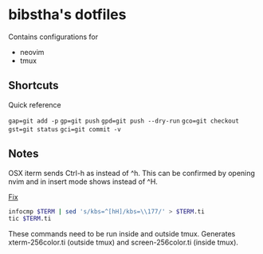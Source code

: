 # bibstha's dotfiles

Contains configurations for

* neovim
* tmux

## Shortcuts

Quick reference

`gap=git add -p`
`gp=git push`
`gpd=git push --dry-run`
`gco=git checkout`
`gst=git status`
`gci=git commit -v`

## Notes

OSX iterm sends Ctrl-h as <BS> instead of ^h. This can be confirmed by opening nvim and in insert mode <c-v><c-h> shows
<BS> instead of ^H.

[Fix](https://github.com/neovim/neovim/issues/2048#issuecomment-78045837)

```bash
infocmp $TERM | sed 's/kbs=^[hH]/kbs=\\177/' > $TERM.ti
tic $TERM.ti
```

These commands need to be run inside and outside tmux. Generates xterm-256color.ti (outside tmux) and screen-256color.ti
(inside tmux).
